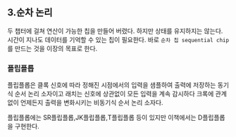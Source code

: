 ## 3.순차 논리

두 챕터에 걸쳐 연산이 가능한 칩을 만들어 버렸다. 하지만 상태를 유지하지는 않는다. 시간이 지나도 데이터를 기억할 수 있는 칩이 필요한다. 바로 `순차 칩 sequential chip`를 만드는 것을 이장의 목표로 한다.

### 플립플롭

플립플롭은 클록 신호에 따라 정해진 시점에서의 입력을 샘플하여 출력에 저장하는 동기식 순서 논리 소자이고 래치는 신호에 상관없이 모든 입력을 계속 감시하다 크록에 관계없이 언제든지 출력을 변화시키는 비동기식 순서 논리 소자다.

플립플롭에는 SR플립플롭,JK플립플롭,T플립플롭 등이 있지만 이책에서는 D플립플롭을 구현한다.